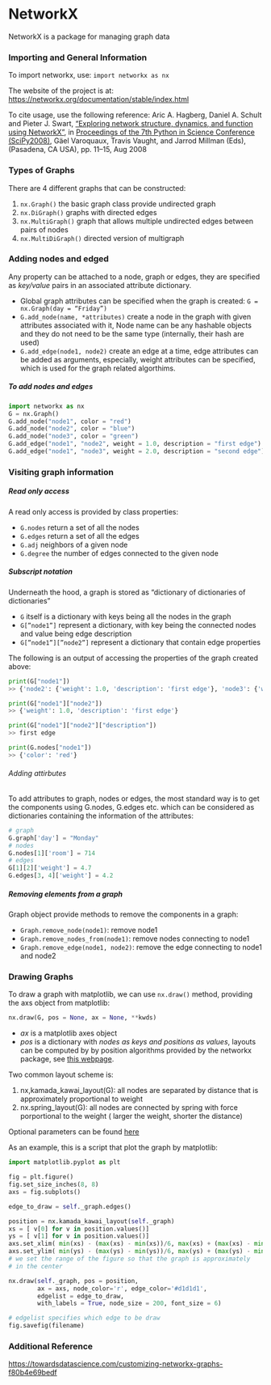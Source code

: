 # NetworkX
NetworkX is a package for managing graph data

### Importing and General Information
To import networkx, use: `import networkx as nx`

The website of the project is at: https://networkx.org/documentation/stable/index.html

To cite usage, use the following reference:
Aric A. Hagberg, Daniel A. Schult and Pieter J. Swart, [“Exploring network structure, dynamics, and function using NetworkX”](http://conference.scipy.org/proceedings/SciPy2008/paper_2/), in [Proceedings of the 7th Python in Science Conference (SciPy2008)](http://conference.scipy.org/proceedings/SciPy2008/index.html), Gäel Varoquaux, Travis Vaught, and Jarrod Millman (Eds), (Pasadena, CA USA), pp. 11–15, Aug 2008

### Types of Graphs
There are 4 different graphs that can be constructed:
1. `nx.Graph()` the basic graph class provide undirected graph
2. `nx.DiGraph()` graphs with directed edges
3. `nx.MultiGraph()` graph that allows multiple undirected edges between pairs of nodes
4. `nx.MultiDiGraph()` directed version of multigraph

### Adding nodes and edged
Any property can be attached to a node, graph or edges, they are specified as *key/value* pairs in an associated attribute dictionary.
- Global graph attributes can be specified when the graph is created: `G = nx.Graph(day = “Friday”)`
- `G.add_node(name, *attributes)` create a node in the graph with given attributes associated with it, Node name can be any hashable objects and they do not need to be the same type (internally, their hash are used)
- `G.add_edge(node1, node2)` create an edge at a time, edge attributes can be added as arguments, especially, weight attributes can be specified, which is used for the graph related algorthims.

##### To add nodes and edges
```python
import networkx as nx
G = nx.Graph()
G.add_node("node1", color = "red")
G.add_node("node2", color = "blue")
G.add_node("node3", color = "green")
G.add_edge("node1", "node2", weight = 1.0, description = "first edge")
G.add_edge("node1", "node3", weight = 2.0, description = "second edge")
```

### Visiting graph information
##### Read only access
A read only access is provided by class properties:
- `G.nodes` return a set of all the nodes
- `G.edges` return a set of all the edges
- `G.adj` neighbors of a given node
- `G.degree` the number of edges connected to the given node

##### Subscript notation
Underneath the hood, a graph is stored as “dictionary of dictionaries of dictionaries”
- `G` itself is a dictionary with keys being all the nodes in the graph
- `G[”node1”]` represent a dictionary, with key being the connected nodes and value being edge description
- `G[”node1”][”node2”]` represent a dictionary that contain edge properties

The following is an output of accessing the properties of the graph created above:
```python
print(G["node1"])
>> {'node2': {'weight': 1.0, 'description': 'first edge'}, 'node3': {'weight': 2.0, 'description': 'second edge'}}

print(G["node1"]["node2"])
>> {'weight': 1.0, 'description': 'first edge'}

print(G["node1"]["node2"]["description"])
>> first edge

print(G.nodes["node1"])
>> {'color': 'red'}
```

###### Adding attirbutes
To add attributes to graph, nodes or edges, the most standard way is to get the components using G.nodes, G.edges etc. which can be considered as dictionaries containing the information of the attributes:
```python
# graph
G.graph['day'] = "Monday"
# nodes
G.nodes[1]['room'] = 714
# edges
G[1][2]['weight'] = 4.7
G.edges[3, 4]['weight'] = 4.2
```

##### Removing elements from a graph
Graph object provide methods to remove the components in a graph:
- `Graph.remove_node(node1)`: remove node1
- `Graph.remove_nodes_from(node1)`: remove nodes connecting to node1
- `Graph.remove_edge(node1, node2)`: remove the edge connecting to node1 and node2

### Drawing Graphs
To draw a graph with matplotlib, we can use `nx.draw()` method, providing the axs object from matplotlib:
```python
nx.draw(G, pos = None, ax = None, **kwds)
```

- *ax* is a matplotlib axes object
- *pos* is a dictionary with *nodes as keys and positions as values*, layouts can be computed by by position algorithms provided by the networkx package, see [this webpage](https://networkx.org/documentation/stable/reference/drawing.html#module-networkx.drawing.layout).
    
Two common layout scheme is:
1. nx,kamada_kawai_layout(G): all nodes are separated by distance that is approximately proportional to weight
2. nx.spring_layout(G): all nodes are connected by spring with force porportional to the weight ( larger the weight, shorter the distance)

Optional parameters can be found [here](https://networkx.org/documentation/stable/reference/generated/networkx.drawing.nx_pylab.draw_networkx.html#networkx.drawing.nx_pylab.draw_networkx)

As an example, this is a script that plot the graph by matplotlib:
```python
import matplotlib.pyplot as plt

fig = plt.figure()
fig.set_size_inches(8, 8) 
axs = fig.subplots()

edge_to_draw = self._graph.edges()

position = nx.kamada_kawai_layout(self._graph)
xs = [ v[0] for v in position.values()]
ys = [ v[1] for v in position.values()]
axs.set_xlim( min(xs) - (max(xs) - min(xs))/6, max(xs) + (max(xs) - min(xs))/6 )
axs.set_ylim( min(ys) - (max(ys) - min(ys))/6, max(ys) + (max(ys) - min(ys))/6 )
# we set the range of the figure so that the graph is approximately 
# in the center

nx.draw(self._graph, pos = position, 
        ax = axs, node_color='r', edge_color='#d1d1d1', 
		edgelist = edge_to_draw, 
        with_labels = True, node_size = 200, font_size = 6) 

# edgelist specifies which edge to be draw
fig.savefig(filename)
```

### Additional Reference
https://towardsdatascience.com/customizing-networkx-graphs-f80b4e69bedf